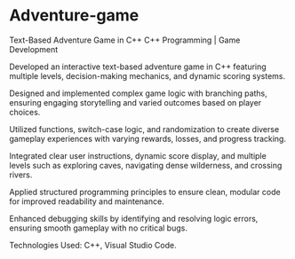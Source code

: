 # Adventure-game
Text-Based Adventure Game in C++
C++ Programming | Game Development

Developed an interactive text-based adventure game in C++ featuring multiple levels, decision-making mechanics, and dynamic scoring systems.

Designed and implemented complex game logic with branching paths, ensuring engaging storytelling and varied outcomes based on player choices.

Utilized functions, switch-case logic, and randomization to create diverse gameplay experiences with varying rewards, losses, and progress tracking.

Integrated clear user instructions, dynamic score display, and multiple levels such as exploring caves, navigating dense wilderness, and crossing rivers.

Applied structured programming principles to ensure clean, modular code for improved readability and maintenance.

Enhanced debugging skills by identifying and resolving logic errors, ensuring smooth gameplay with no critical bugs.

Technologies Used: C++, Visual Studio Code.
